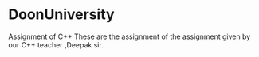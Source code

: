 # DoonUniversity
Assignment of C++
These are the assignment of the assignment given by our C++ teacher ,Deepak sir.
